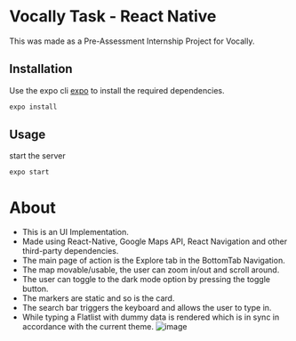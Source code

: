
# Vocally Task - React Native

This was made as a Pre-Assessment Internship Project for Vocally.

## Installation

Use the expo cli [expo](https://docs.expo.dev/workflow/expo-cli/) to install the required dependencies.

```bash
expo install 
```
## Usage

start the server
```node
expo start
```

# About
* This is an UI Implementation.
* Made using React-Native, Google Maps API, React Navigation and other third-party dependencies.
* The main page of action is the Explore tab in the BottomTab Navigation.
* The map movable/usable, the user can zoom in/out and scroll around.
* The user can toggle to the dark mode option by pressing the toggle button.
* The markers are static and so is the card.
* The search bar triggers the keyboard and allows the user to type in.
* While typing a Flatlist with dummy data is rendered which is in sync in accordance with the current theme.
![image](https://user-images.githubusercontent.com/54064653/172946991-2f066888-6196-440c-9462-999df4e1c27f.png)
